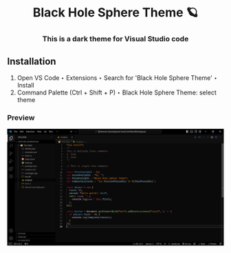 <h1 align="center">Black Hole Sphere Theme 🪐</h1>
<h3 align="center">
    This is a dark theme for Visual Studio code
</h3>

## Installation

1. Open VS Code ‣ Extensions ‣ Search for 'Black Hole Sphere Theme' ‣ Install
2. Command Palette (Ctrl + Shift + P) ‣ Black Hole Sphere Theme: select theme

### Preview

   <img alt="Black Hole Sphere Theme Preview" src="./images/preview.png">
